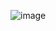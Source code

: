 ![image](https://user-images.githubusercontent.com/76027425/198502266-b90e47d9-4f27-46ec-8572-7fa5f53125e9.png)
